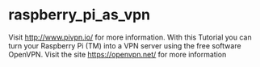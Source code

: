 # raspberry_pi_as_vpn

Visit http://www.pivpn.io/  for more information. With this Tutorial you can turn your Raspberry Pi (TM) into a VPN server using  the free software OpenVPN. Visit the site https://openvpn.net/ for more information
